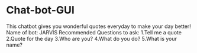 # Chat-bot-GUI
This chatbot gives you wonderful quotes everyday to make your day better!
Name of bot: JARVIS
Recommended Questions to ask:
 1.Tell me a quote
 2.Quote for the day
 3.Who are you?
 4.What do you do?
 5.What is your name?
